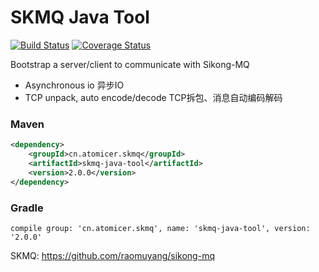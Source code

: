 # SKMQ Java Tool

[![Build Status](https://travis-ci.org/raomuyang/skmq-java-tool.svg?branch=master)](https://travis-ci.org/raomuyang/skmq-java-tool)  [![Coverage Status](https://coveralls.io/repos/github/raomuyang/skmq-java-tool/badge.svg?branch=master)](https://coveralls.io/github/raomuyang/skmq-java-tool?branch=master)

Bootstrap a server/client to communicate with Sikong-MQ

* Asynchronous io    异步IO
* TCP unpack, auto encode/decode TCP拆包、消息自动编码解码

### Maven
```xml
<dependency>
    <groupId>cn.atomicer.skmq</groupId>
    <artifactId>skmq-java-tool</artifactId>
    <version>2.0.0</version>
</dependency>
```
### Gradle
```
compile group: 'cn.atomicer.skmq', name: 'skmq-java-tool', version: '2.0.0'
```

SKMQ: https://github.com/raomuyang/sikong-mq